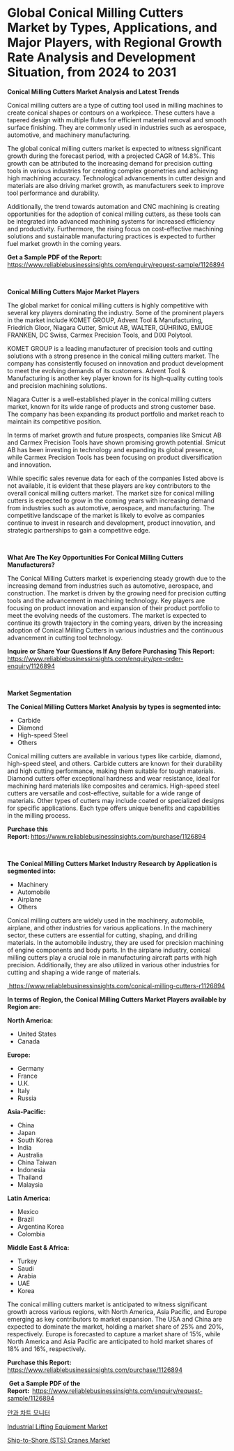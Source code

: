 <p><h1>Global Conical Milling Cutters Market by Types, Applications, and Major Players, with Regional Growth Rate Analysis and Development Situation, from 2024 to 2031</h1></p><p><strong>Conical Milling Cutters Market Analysis and Latest Trends</strong></p>
<p><p>Conical milling cutters are a type of cutting tool used in milling machines to create conical shapes or contours on a workpiece. These cutters have a tapered design with multiple flutes for efficient material removal and smooth surface finishing. They are commonly used in industries such as aerospace, automotive, and machinery manufacturing.</p><p>The global conical milling cutters market is expected to witness significant growth during the forecast period, with a projected CAGR of 14.8%. This growth can be attributed to the increasing demand for precision cutting tools in various industries for creating complex geometries and achieving high machining accuracy. Technological advancements in cutter design and materials are also driving market growth, as manufacturers seek to improve tool performance and durability.</p><p>Additionally, the trend towards automation and CNC machining is creating opportunities for the adoption of conical milling cutters, as these tools can be integrated into advanced machining systems for increased efficiency and productivity. Furthermore, the rising focus on cost-effective machining solutions and sustainable manufacturing practices is expected to further fuel market growth in the coming years.</p></p>
<p><strong>Get a Sample PDF of the Report:&nbsp;</strong> <a href="https://www.reliablebusinessinsights.com/enquiry/request-sample/1126894">https://www.reliablebusinessinsights.com/enquiry/request-sample/1126894</a></p>
<p>&nbsp;</p>
<p><strong>Conical Milling Cutters Major Market Players</strong></p>
<p><p>The global market for conical milling cutters is highly competitive with several key players dominating the industry. Some of the prominent players in the market include KOMET GROUP, Advent Tool & Manufacturing, Friedrich Gloor, Niagara Cutter, Smicut AB, WALTER, GÜHRING, EMUGE FRANKEN, DC Swiss, Carmex Precision Tools, and DIXI Polytool.</p><p>KOMET GROUP is a leading manufacturer of precision tools and cutting solutions with a strong presence in the conical milling cutters market. The company has consistently focused on innovation and product development to meet the evolving demands of its customers. Advent Tool & Manufacturing is another key player known for its high-quality cutting tools and precision machining solutions.</p><p>Niagara Cutter is a well-established player in the conical milling cutters market, known for its wide range of products and strong customer base. The company has been expanding its product portfolio and market reach to maintain its competitive position.</p><p>In terms of market growth and future prospects, companies like Smicut AB and Carmex Precision Tools have shown promising growth potential. Smicut AB has been investing in technology and expanding its global presence, while Carmex Precision Tools has been focusing on product diversification and innovation.</p><p>While specific sales revenue data for each of the companies listed above is not available, it is evident that these players are key contributors to the overall conical milling cutters market. The market size for conical milling cutters is expected to grow in the coming years with increasing demand from industries such as automotive, aerospace, and manufacturing. The competitive landscape of the market is likely to evolve as companies continue to invest in research and development, product innovation, and strategic partnerships to gain a competitive edge.</p></p>
<p>&nbsp;</p>
<p><strong>What Are The Key Opportunities For Conical Milling Cutters Manufacturers?</strong></p>
<p><p>The Conical Milling Cutters market is experiencing steady growth due to the increasing demand from industries such as automotive, aerospace, and construction. The market is driven by the growing need for precision cutting tools and the advancement in machining technology. Key players are focusing on product innovation and expansion of their product portfolio to meet the evolving needs of the customers. The market is expected to continue its growth trajectory in the coming years, driven by the increasing adoption of Conical Milling Cutters in various industries and the continuous advancement in cutting tool technology.</p></p>
<p><strong>Inquire or Share Your Questions If Any Before Purchasing This Report:</strong> <a href="https://www.reliablebusinessinsights.com/enquiry/pre-order-enquiry/1126894">https://www.reliablebusinessinsights.com/enquiry/pre-order-enquiry/1126894</a></p>
<p>&nbsp;</p>
<p><strong>Market Segmentation</strong></p>
<p><strong>The Conical Milling Cutters Market Analysis by types is segmented into:</strong></p>
<p><ul><li>Carbide</li><li>Diamond</li><li>High-speed Steel</li><li>Others</li></ul></p>
<p><p>Conical milling cutters are available in various types like carbide, diamond, high-speed steel, and others. Carbide cutters are known for their durability and high cutting performance, making them suitable for tough materials. Diamond cutters offer exceptional hardness and wear resistance, ideal for machining hard materials like composites and ceramics. High-speed steel cutters are versatile and cost-effective, suitable for a wide range of materials. Other types of cutters may include coated or specialized designs for specific applications. Each type offers unique benefits and capabilities in the milling process.</p></p>
<p><strong>Purchase this Report:&nbsp;</strong><a href="https://www.reliablebusinessinsights.com/purchase/1126894">https://www.reliablebusinessinsights.com/purchase/1126894</a></p>
<p>&nbsp;</p>
<p><strong>The Conical Milling Cutters Market Industry Research by Application is segmented into:</strong></p>
<p><ul><li>Machinery</li><li>Automobile</li><li>Airplane</li><li>Others</li></ul></p>
<p><p>Conical milling cutters are widely used in the machinery, automobile, airplane, and other industries for various applications. In the machinery sector, these cutters are essential for cutting, shaping, and drilling materials. In the automobile industry, they are used for precision machining of engine components and body parts. In the airplane industry, conical milling cutters play a crucial role in manufacturing aircraft parts with high precision. Additionally, they are also utilized in various other industries for cutting and shaping a wide range of materials.</p></p>
<p><a href="https://www.reliablebusinessinsights.com/conical-milling-cutters-r1126894">&nbsp;https://www.reliablebusinessinsights.com/conical-milling-cutters-r1126894</a></p>
<p><strong>In terms of Region, the Conical Milling Cutters Market Players available by Region are:</strong></p>
<p>
    <p> <strong> North America: </strong>
        <ul>
            <li>United States</li>
            <li>Canada</li>
        </ul>
        </p> 
    <p> <strong> Europe: </strong>
        <ul>
            <li>Germany</li>
            <li>France</li>
            <li>U.K.</li>
            <li>Italy</li>
            <li>Russia</li>
        </ul>
        </p> 
    <p> <strong> Asia-Pacific: </strong>
        <ul>
            <li>China</li>
            <li>Japan</li>
            <li>South Korea</li>
            <li>India</li>
            <li>Australia</li>
            <li>China Taiwan</li>
            <li>Indonesia</li>
            <li>Thailand</li>
            <li>Malaysia</li>
        </ul>
        </p> 
    <p> <strong> Latin America: </strong>
        <ul>
            <li>Mexico</li>
            <li>Brazil</li>
            <li>Argentina Korea</li>
            <li>Colombia</li>
        </ul>
        </p> 
    <p> <strong> Middle East & Africa: </strong>
        <ul>
            <li>Turkey</li>
            <li>Saudi</li>
            <li>Arabia</li>
            <li>UAE</li>
            <li>Korea</li>
        </ul>
    </p>
    </p>
<p><p>The conical milling cutters market is anticipated to witness significant growth across various regions, with North America, Asia Pacific, and Europe emerging as key contributors to market expansion. The USA and China are expected to dominate the market, holding a market share of 25% and 20%, respectively. Europe is forecasted to capture a market share of 15%, while North America and Asia Pacific are anticipated to hold market shares of 18% and 16%, respectively.</p></p>
<p><strong>Purchase this Report: </strong><a href="https://www.reliablebusinessinsights.com/purchase/1126894">https://www.reliablebusinessinsights.com/purchase/1126894</a></p>
<p>&nbsp;<strong>Get a Sample PDF of the Report:&nbsp;&nbsp;</strong><a href="https://www.reliablebusinessinsights.com/enquiry/request-sample/1126894">https://www.reliablebusinessinsights.com/enquiry/request-sample/1126894</a></p>
<p><strong></strong></p>
<p><p><a href="https://medium.com/@ukaszduda1/%EA%B8%80%EB%A1%9C%EB%B2%8C-%EC%95%88%EA%B3%BC-%EC%B0%A8%ED%8A%B8-%EB%AA%A8%EB%8B%88%ED%84%B0-%EC%8B%9C%EC%9E%A5-%EB%B6%80%EB%AC%B8-%EC%9C%A0%ED%98%95-%EC%9D%91%EC%9A%A9-%ED%94%84%EB%A1%9C%EA%B7%B8%EB%9E%A8-%EC%8B%9C%EC%9E%A5-%ED%94%8C%EB%A0%88%EC%9D%B4%EC%96%B4-%EC%A0%84%EB%9E%B5-%EC%A7%80%EC%97%AD%EB%B3%84-%EC%84%B1%EC%9E%A5-%EC%9D%B8%EC%82%AC%EC%9D%B4%ED%8A%B8-%EB%B0%8F-%EB%AF%B8%EB%9E%98-%EC%98%88%EC%B8%A1-2024-2031-baf99fc572ce">안과 차트 모니터</a></p><p><a href="https://github.com/maesanjaya8/Market-Research-Report-List-1/blob/main/industrial-lifting-equipment-market.md">Industrial Lifting Equipment Market</a></p><p><a href="https://view.publitas.com/reportprime-1/insights-into-ship-to-shore-sts-cranes-market-share-and-competitive-landscape-for-period-from-2024-to-2031/">Ship-to-Shore (STS) Cranes Market</a></p></p>